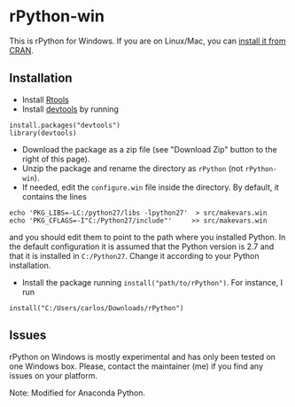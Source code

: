 # rPython-win

This is rPython for Windows. If you are on Linux/Mac, you can [install it from CRAN](http://cran.r-project.org/web/packages/rPython/index.html).

## Installation

* Install [Rtools](http://cran.r-project.org/bin/windows/Rtools/)
* Install [devtools](http://cran.r-project.org/web/packages/devtools/index.html) by running 
```
install.packages("devtools")
library(devtools)
```
* Download the package as a zip file (see "Download Zip" button to the right of this page).
* Unzip the package and rename the directory as `rPython` (not `rPython-win`).
* If needed, edit the `configure.win` file inside the directory. By default, it contains the lines

```
echo 'PKG_LIBS=-LC:/python27/libs -lpython27'  > src/makevars.win
echo 'PKG_CFLAGS=-I"C:/Python27/include"'     >> src/makevars.win
``` 

and you should edit them to point to the path where you installed Python. In the default configuration it is assumed that the Python version is 2.7 and that it is installed in `C:/Python27`. Change it according to your Python installation.
* Install the package running `install("path/to/rPython")`. For instance, I run
```
install("C:/Users/carlos/Downloads/rPython")
```

## Issues

rPython on Windows is mostly experimental and has only been tested on one Windows box. Please, contact the maintainer (me) if you find any issues on your platform.

Note: Modified for Anaconda Python.